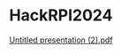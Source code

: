 # HackRPI2024
[Untitled presentation (2).pdf](https://github.com/user-attachments/files/17690950/Untitled.presentation.2.pdf)
